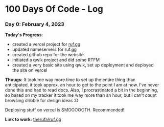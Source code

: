 # 100 Days Of Code - Log

### Day 0: February 4, 2023

**Today's Progress**: 
- created a vercel project for [ruf.gg](https://ruf.gg)
- updated nameservers for ruf.gg
- created github repo for the website
- initiated a qwik project and did some RTFM
- created a very basic site using qwik, set up deployment and deployed the site on vercel

**Thougs:** It took me way more time to set up the entire thing than anticipated, it took approx. an hour to get to the point I am at now. I've never done this and had to read docs. Also, I procrastinated a bit in the beginning, so based on my tracker it took me way more than an hour, but I can't count browsing dribble for design ideas :D

Deploying stuff on vercel is SMOOOOOTH. Recommended!

**Link to work:** [therufa/ruf.gg](https://github.com/therufa/ruf.gg)
